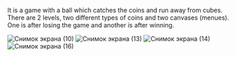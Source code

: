 It is a game with a ball which catches the coins and run away from cubes. There are 2 levels, two different types of coins and two canvases (menues). One is after losing the game and another is after winning. 

![Снимок экрана (10)](https://user-images.githubusercontent.com/62243357/130136310-ba445fd0-da90-483a-8de4-01f2e54fd76b.png)
![Снимок экрана (13)](https://user-images.githubusercontent.com/62243357/130136333-82286b0e-4886-456c-9e00-e151f0412faf.png)
![Снимок экрана (14)](https://user-images.githubusercontent.com/62243357/130136347-2665d142-6b8d-4bea-9160-80943626542d.png)
![Снимок экрана (16)](https://user-images.githubusercontent.com/62243357/130136354-1bc36c20-abad-4bc0-8e93-780fe8b867a7.png)
